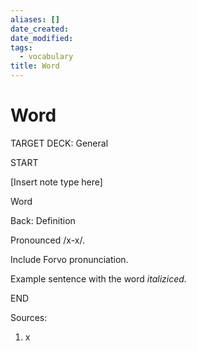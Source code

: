 ```yaml
---
aliases: []
date_created: 
date_modified: 
tags:
  - vocabulary
title: Word
---
```


# Word

TARGET DECK: General

START

[Insert note type here]

Word

Back: Definition

Pronounced /x-x/.

Include Forvo pronunciation.

Example sentence with the word *italiziced*.

END

Sources:

1. x
